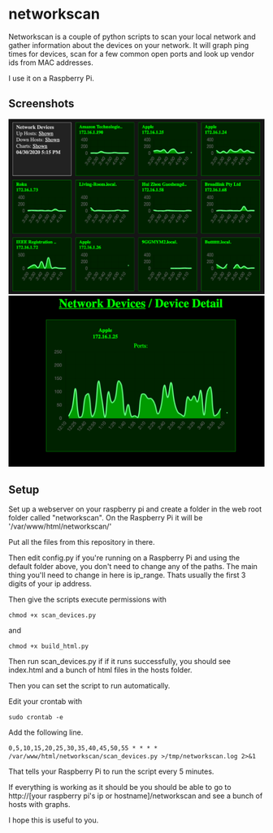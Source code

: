 # networkscan
Networkscan is a couple of python scripts to scan your local network and gather information about the devices on your network.
It will graph ping times for devices, scan for a few common open ports and look up vendor ids from MAC addresses.

I use it on a Raspberry Pi.

## Screenshots
![list view](./list.png)
![detail view](./detail.png)

## Setup
Set up a webserver on your raspberry pi and create a folder in the web root folder called "networkscan". On the Raspberry Pi it will be '/var/www/html/networkscan/'

Put all the files from this repository in there.

Then edit config.py
if you're running on a Raspberry Pi and using the default folder above, you don't need to change any of the paths.
The main thing you'll need to change in here is ip_range. Thats usually the first 3 digits of your ip address.

Then give the scripts execute permissions with 
	
	chmod +x scan_devices.py
and

	chmod +x build_html.py

Then run scan_devices.py if if it runs successfully, you should see index.html and a bunch of html files in the hosts folder.

Then you can set the script to run automatically.

Edit your crontab with 

	sudo crontab -e

Add the following line.

	0,5,10,15,20,25,30,35,40,45,50,55 * * * * /var/www/html/networkscan/scan_devices.py >/tmp/networkscan.log 2>&1

That tells your Raspberry Pi to run the script every 5 minutes.

If everything is working as it should be you should be able to go to http://[your raspberry pi's ip or hostname]/networkscan and see a bunch of hosts with graphs.

I hope this is useful to you.
